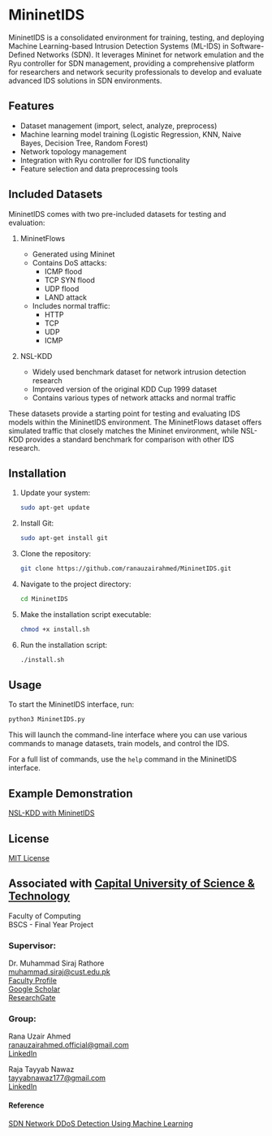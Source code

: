 # MininetIDS

MininetIDS is a consolidated environment for training, testing, and deploying Machine Learning-based Intrusion Detection Systems (ML-IDS) in Software-Defined Networks (SDN). It leverages Mininet for network emulation and the Ryu controller for SDN management, providing a comprehensive platform for researchers and network security professionals to develop and evaluate advanced IDS solutions in SDN environments.

## Features

- Dataset management (import, select, analyze, preprocess)
- Machine learning model training (Logistic Regression, KNN, Naive Bayes, Decision Tree, Random Forest)
- Network topology management
- Integration with Ryu controller for IDS functionality
- Feature selection and data preprocessing tools

## Included Datasets

MininetIDS comes with two pre-included datasets for testing and evaluation:

1. MininetFlows
   - Generated using Mininet
   - Contains DoS attacks:
     - ICMP flood
     - TCP SYN flood
     - UDP flood
     - LAND attack
   - Includes normal traffic:
     - HTTP
     - TCP
     - UDP
     - ICMP

2. NSL-KDD
   - Widely used benchmark dataset for network intrusion detection research
   - Improved version of the original KDD Cup 1999 dataset
   - Contains various types of network attacks and normal traffic

These datasets provide a starting point for testing and evaluating IDS models within the MininetIDS environment. The MininetFlows dataset offers simulated traffic that closely matches the Mininet environment, while NSL-KDD provides a standard benchmark for comparison with other IDS research.
## Installation

1. Update your system:
   ```bash
   sudo apt-get update

3. Install Git:
   ```bash
   sudo apt-get install git

5. Clone the repository:
   ```bash
   git clone https://github.com/ranauzairahmed/MininetIDS.git

7. Navigate to the project directory:
   ```bash
   cd MininetIDS

9. Make the installation script executable:
    ```bash
   chmod +x install.sh

11. Run the installation script:
    ```bash
    ./install.sh

## Usage

To start the MininetIDS interface, run:
```bash
python3 MininetIDS.py
```

This will launch the command-line interface where you can use various commands to manage datasets, train models, and control the IDS.

For a full list of commands, use the `help` command in the MininetIDS interface.

## Example Demonstration
[NSL-KDD with MininetIDS](https://drive.google.com/file/d/1ZEJXnq1i4ojhsLwCxiel0xxOfYbzm3Hq/view?usp=sharing)

## License

[MIT License](LICENSE)

## Associated with [Capital University of Science & Technology](https://cust.edu.pk)
  
Faculty of Computing  
BSCS - Final Year Project  

### Supervisor:
Dr. Muhammad Siraj Rathore  
muhammad.siraj@cust.edu.pk  
[Faculty Profile](https://cust.edu.pk/our_team/dr-m-siraj-rathore/)  
[Google Scholar](https://scholar.google.com/citations?user=SX-lTOAAAAAJ&hl=en)  
[ResearchGate](https://www.researchgate.net/profile/Muhammad-Rathore-2)  

### Group:
Rana Uzair Ahmed  
ranauzairahmed.official@gmail.com  
[LinkedIn](https://www.linkedin.com/in/ranauzairahmed/)  

Raja Tayyab Nawaz  
tayyabnawaz177@gmail.com  
[LinkedIn](https://www.linkedin.com/in/rajatayyabnawaz177/)  


#### Reference
[SDN Network DDoS Detection Using Machine Learning](https://github.com/dz43developer/sdn-network-ddos-detection-using-machine-learning)
